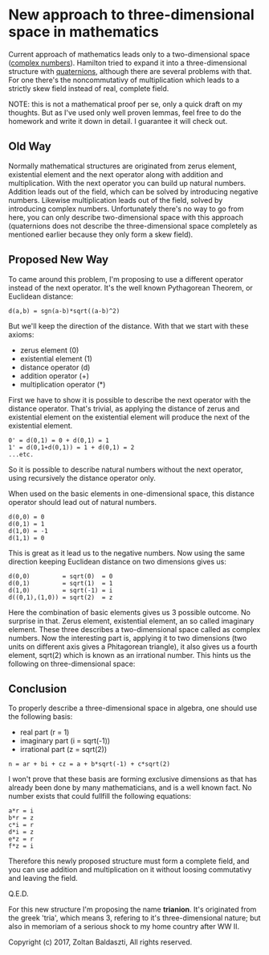 New approach to three-dimensional space in mathematics
======================================================

Current approach of mathematics leads only to a two-dimensional space ([complex numbers](https://en.wikipedia.org/wiki/Complex_number)).
Hamilton tried to expand it into a three-dimensional structure with [quaternions](https://en.wikipedia.org/wiki/Quaternion),
although there are several problems with that. For one there's the noncommutativy of multiplication which leads to a strictly
skew field instead of real, complete field.

NOTE: this is not a mathematical proof per se, only a quick draft on my thoughts. But as I've used only well proven lemmas,
feel free to do the homework and write it down in detail. I guarantee it will check out.

Old Way
-------

Normally mathematical structures are originated from zerus element, existential element and the next operator along with
addition and multiplication. With the next operator you can build up natural numbers. Addition leads out of the field, which
can be solved by introducing negative numbers. Likewise multiplication leads out of the field, solved by introducing complex
numbers. Unfortunately there's no way to go from here, you can only describe two-dimensional space with this approach
(quaternions does not describe the three-dimensional space completely as mentioned earlier because they only form a skew field).

Proposed New Way
----------------

To came around this problem, I'm proposing to use a different operator instead of the next operator. It's the well known
Pythagorean Theorem, or Euclidean distance:

```
d(a,b) = sgn(a-b)*sqrt((a-b)^2)
```

But we'll keep the direction of the distance. With that we start with these axioms:
* zerus element (0)
* existential element (1)
* distance operator (d)
* addition operator (+)
* multiplication operator (*)

First we have to show it is possible to describe the next operator with the distance operator. That's trivial, as applying
the distance of zerus and existential element on the existential element will produce the next of the existential element.

```
0' = d(0,1) = 0 + d(0,1) = 1
1' = d(0,1+d(0,1)) = 1 + d(0,1) = 2
...etc.
```
So it is possible to describe natural numbers without the next operator, using recursively the distance operator only.

When used on the basic elements in one-dimensional space, this distance operator should lead out of natural numbers.

```
d(0,0) = 0
d(0,1) = 1
d(1,0) = -1
d(1,1) = 0
```

This is great as it lead us to the negative numbers. Now using the same direction keeping Euclidean distance on two
dimensions gives us:

```
d(0,0)         = sqrt(0)  = 0
d(0,1)         = sqrt(1)  = 1
d(1,0)         = sqrt(-1) = i
d((0,1),(1,0)) = sqrt(2)  = z
```

Here the combination of basic elements gives us 3 possible outcome. No surprise in that. Zerus element, existential
element, an so called imaginary element. These three describes a two-dimensional space called as complex numbers. Now the
interesting part is, applying it to two dimensions (two units on different axis gives a Phitagorean triangle), it also
gives us a fourth element, sqrt(2) which is known as an irrational number. This hints us the following on three-dimensional space:

Conclusion
----------

To properly describe a three-dimensional space in algebra, one should use the following basis:

* real part (r = 1)
* imaginary part (i = sqrt(-1))
* irrational part (z = sqrt(2))

```
n = ar + bi + cz = a + b*sqrt(-1) + c*sqrt(2)
```

I won't prove that these basis are forming exclusive dimensions as that has already been done by many mathematicians, and is a
well known fact. No number exists that could fullfill the following equations:

```
a*r = i
b*r = z
c*i = r
d*i = z
e*z = r
f*z = i
```
Therefore this newly proposed structure must form a complete field, and you can use addition and multiplication on it without
loosing commutativy and leaving the field.

Q.E.D.

For this new structure I'm proposing the name __trianion__. It's originated from the greek 'tria', which means 3, refering to
it's three-dimensional nature; but also in memoriam of a serious shock to my home country after WW II.

Copyright (c) 2017, Zoltan Baldaszti, All rights reserved.
